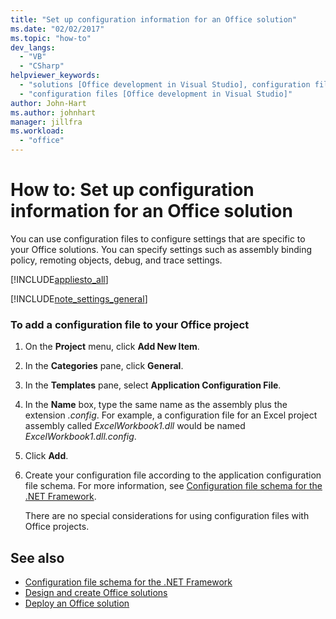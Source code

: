 ```yaml
---
title: "Set up configuration information for an Office solution"
ms.date: "02/02/2017"
ms.topic: "how-to"
dev_langs:
  - "VB"
  - "CSharp"
helpviewer_keywords:
  - "solutions [Office development in Visual Studio], configuration files"
  - "configuration files [Office development in Visual Studio]"
author: John-Hart
ms.author: johnhart
manager: jillfra
ms.workload:
  - "office"
---
```

# How to: Set up configuration information for an Office solution
  You can use configuration files to configure settings that are specific to your Office solutions. You can specify settings such as assembly binding policy, remoting objects, debug, and trace settings.

 [!INCLUDE[appliesto_all](../vsto/includes/appliesto-all-md.md)]

 [!INCLUDE[note_settings_general](../sharepoint/includes/note-settings-general-md.md)]

### To add a configuration file to your Office project

1. On the **Project** menu, click **Add New Item**.

2. In the **Categories** pane, click **General**.

3. In the **Templates** pane, select **Application Configuration File**.

4. In the **Name** box, type the same name as the assembly plus the extension *.config*. For example, a configuration file for an Excel project assembly called *ExcelWorkbook1.dll* would be named *ExcelWorkbook1.dll.config*.

5. Click **Add**.

6. Create your configuration file according to the application configuration file schema. For more information, see [Configuration file schema for the .NET Framework](/dotnet/framework/configure-apps/file-schema/index).

   There are no special considerations for using configuration files with Office projects.

## See also
- [Configuration file schema for the .NET Framework](/dotnet/framework/configure-apps/file-schema/index)
- [Design and create Office solutions](../vsto/designing-and-creating-office-solutions.md)
- [Deploy an Office solution](../vsto/deploying-an-office-solution.md)
